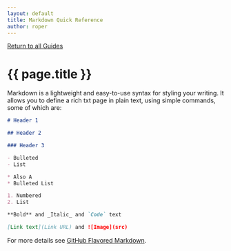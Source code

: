 ```yaml
---
layout: default
title: Markdown Quick Reference
author: roper
---
```


[Return to all Guides](/guides.html)

# {{ page.title }}

Markdown is a lightweight and easy-to-use syntax for styling your writing. It allows you to define a rich txt page in
plain text, using simple commands, some of which are:

```markdown
# Header 1

## Header 2

### Header 3

- Bulleted
- List

* Also A
* Bulleted List

1. Numbered
2. List

**Bold** and _Italic_ and `Code` text

[Link text](Link URL) and ![Image](src)
```

For more details see [GitHub Flavored Markdown](https://guides.github.com/features/mastering-markdown/).
